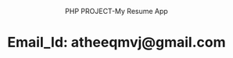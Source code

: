 <p align="center">PHP PROJECT-My Resume App</a></p>
<h1 align="center"> Email_Id: atheeqmvj@gmail.com</p>

